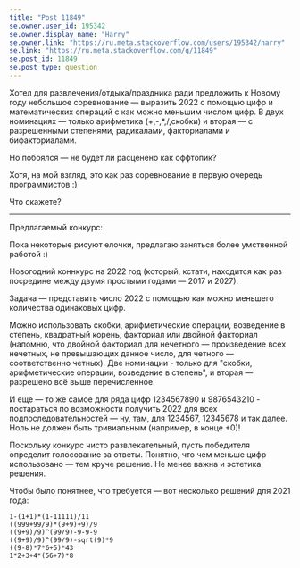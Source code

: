 ```yaml
---
title: "Post 11849"
se.owner.user_id: 195342
se.owner.display_name: "Harry"
se.owner.link: "https://ru.meta.stackoverflow.com/users/195342/harry"
se.link: "https://ru.meta.stackoverflow.com/q/11849"
se.post_id: 11849
se.post_type: question
---
```

<p>Хотел для развлечения/отдыха/праздника ради предложить к Новому году небольшое соревнование — выразить 2022 с помощью цифр и математических операций с как можно меньшим числом цифр. В двух номинациях — только арифметика (+,-,*,/,скобки) и вторая — с разрешенными степенями, радикалами, факториалами и бифакториалами.</p>
<p>Но побоялся — не будет ли расценено как оффтопик?</p>
<p>Хотя, на мой взгляд, это как раз соревнование в первую очередь программистов :)</p>
<p>Что скажете?</p>
<hr />
<p>Предлагаемый конкурс:</p>
<p>Пока некоторые рисуют елочки, предлагаю заняться более умственной работой :)</p>
<p>Новогодний коннкурс на 2022 год (который, кстати, находится как раз посредине между двумя простыми годами — 2017 и 2027).</p>
<p>Задача — представить число 2022 с помощью как можно меньшего количества одинаковых цифр.</p>
<p>Можно использовать скобки, арифметические операции, возведение в степень, квадратный корень, факториал или двойной факториал (напомню, что двойной факториал для нечетного — произведение всех нечетных, не превышающих данное число, для четного — соответственно четных).
Две номинации - только для &quot;скобки, арифметические операции, возведение в степень&quot;, и вторая — разрешено всё выше перечисленное.</p>
<p>И еще — то же самое для ряда цифр 1234567890 и 9876543210 - постараться по возможности получить 2022 для всех подпоследовательностей — ну, там, для 1234567, 12345678 и так далее. Ноль не должен быть тривиальным (например, в конце +0)!</p>
<p>Поскольку конкурс чисто развлекательный, пусть победителя определит голосование за ответы. Понятно, что чем меньше цифр использовано — тем круче решение. Не менее важна и эстетика решения.</p>
<p>Чтобы было понятнее, что требуется — вот несколько решений для 2021 года:</p>
<pre><code>1-(1+1)*(1-11111)/11
((999+99/9)*(9+9)+9)/9
((9+9)/9)^(99/9)-9-9-9 
((9+9)/9)^(99/9)-sqrt(9)*9
((9-8)*7*6+5)*43
1*2+3+4*(56+7)*8
</code></pre>

